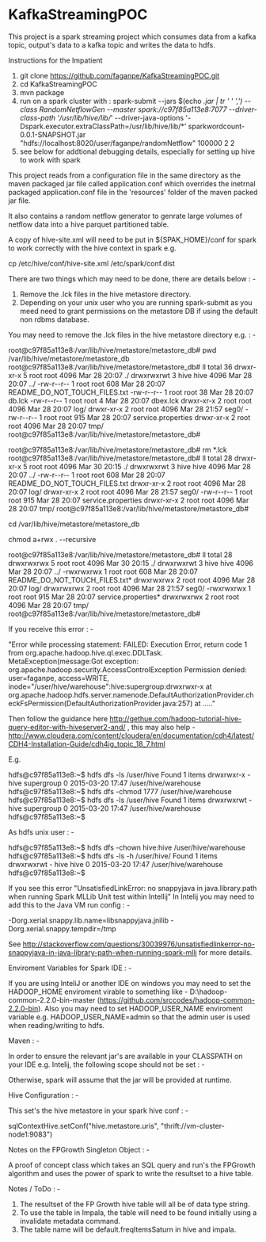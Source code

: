 # KafkaStreamingPOC

This project is a spark streaming project which consumes data from a kafka topic, output's data to a kafka topic and writes the data to hdfs.

Instructions for the Impatient

1. git clone https://github.com/faganpe/KafkaStreamingPOC.git
2. cd KafkaStreamingPOC
3. mvn package
4. run on a spark cluster with :
    spark-submit --jars $(echo *.jar | tr ' ' ',') --class RandomNetflowGen --master spark://c97f85a113e8:7077 --driver-class-path '/usr/lib/hive/lib/*' --driver-java-options '-Dspark.executor.extraClassPath=/usr/lib/hive/lib/*' sparkwordcount-0.0.1-SNAPSHOT.jar "hdfs://localhost:8020/user/faganpe/randomNetflow" 100000 2 2
5. see below for addtional debugging details, especially for setting up hive to work with spark

This project reads from a configuration file in the same directory as the maven packaged jar file called application.conf which overrides the inetrnal
packaged application.conf file in the 'resources' folder of the maven packed jar file.

It also contains a random netflow generator to genrate large volumes of netflow data into a hive parquet partitioned table.

A copy of hive-site.xml will need to be put in ${SPAK_HOME}/conf for spark to work correctly with the hive context in spark e.g.

cp /etc/hive/conf/hive-site.xml /etc/spark/conf.dist

There are two things which may need to be done, there are details below : -

1) Remove the .lck files in the hive metastore directory.
2) Depending on your unix user who you are running spark-submit as you meed need to grant permissions on the metastore DB if using the default non rdbms database.

You may need to remove the .lck files in the hive metastore directory e.g. : -

root@c97f85a113e8:/var/lib/hive/metastore/metastore_db# pwd
/var/lib/hive/metastore/metastore_db
root@c97f85a113e8:/var/lib/hive/metastore/metastore_db# ll
total 36
drwxr-xr-x 5 root root 4096 Mar 28 20:07 ./
drwxrwxrwt 3 hive hive 4096 Mar 28 20:07 ../
-rw-r--r-- 1 root root  608 Mar 28 20:07 README_DO_NOT_TOUCH_FILES.txt
-rw-r--r-- 1 root root   38 Mar 28 20:07 db.lck
-rw-r--r-- 1 root root    4 Mar 28 20:07 dbex.lck
drwxr-xr-x 2 root root 4096 Mar 28 20:07 log/
drwxr-xr-x 2 root root 4096 Mar 28 21:57 seg0/
-rw-r--r-- 1 root root  915 Mar 28 20:07 service.properties
drwxr-xr-x 2 root root 4096 Mar 28 20:07 tmp/
root@c97f85a113e8:/var/lib/hive/metastore/metastore_db#

root@c97f85a113e8:/var/lib/hive/metastore/metastore_db# rm *.lck
root@c97f85a113e8:/var/lib/hive/metastore/metastore_db# ll
total 28
drwxr-xr-x 5 root root 4096 Mar 30 20:15 ./
drwxrwxrwt 3 hive hive 4096 Mar 28 20:07 ../
-rw-r--r-- 1 root root  608 Mar 28 20:07 README_DO_NOT_TOUCH_FILES.txt
drwxr-xr-x 2 root root 4096 Mar 28 20:07 log/
drwxr-xr-x 2 root root 4096 Mar 28 21:57 seg0/
-rw-r--r-- 1 root root  915 Mar 28 20:07 service.properties
drwxr-xr-x 2 root root 4096 Mar 28 20:07 tmp/
root@c97f85a113e8:/var/lib/hive/metastore/metastore_db#

cd /var/lib/hive/metastore/metastore_db

chmod a+rwx . --recursive

root@c97f85a113e8:/var/lib/hive/metastore/metastore_db# ll
total 28
drwxrwxrwx 5 root root 4096 Mar 30 20:15 ./
drwxrwxrwt 3 hive hive 4096 Mar 28 20:07 ../
-rwxrwxrwx 1 root root  608 Mar 28 20:07 README_DO_NOT_TOUCH_FILES.txt*
drwxrwxrwx 2 root root 4096 Mar 28 20:07 log/
drwxrwxrwx 2 root root 4096 Mar 28 21:57 seg0/
-rwxrwxrwx 1 root root  915 Mar 28 20:07 service.properties*
drwxrwxrwx 2 root root 4096 Mar 28 20:07 tmp/
root@c97f85a113e8:/var/lib/hive/metastore/metastore_db#

If you receive this error : -

"Error while processing statement: FAILED: Execution Error, return code 1 from org.apache.hadoop.hive.ql.exec.DDLTask. MetaException(message:Got exception: org.apache.hadoop.security.AccessControlException Permission denied: user=faganpe, access=WRITE, inode="/user/hive/warehouse":hive:supergroup:drwxrwxr-x at org.apache.hadoop.hdfs.server.namenode.DefaultAuthorizationProvider.checkFsPermission(DefaultAuthorizationProvider.java:257) at ....."

Then follow the guidance here http://gethue.com/hadoop-tutorial-hive-query-editor-with-hiveserver2-and/ , this may also help - http://www.cloudera.com/content/cloudera/en/documentation/cdh4/latest/CDH4-Installation-Guide/cdh4ig_topic_18_7.html

E.g.

hdfs@c97f85a113e8:~$ hdfs dfs -ls /user/hive
Found 1 items
drwxrwxr-x   - hive supergroup          0 2015-03-20 17:47 /user/hive/warehouse
hdfs@c97f85a113e8:~$ hdfs dfs -chmod 1777 /user/hive/warehouse
hdfs@c97f85a113e8:~$ hdfs dfs -ls /user/hive
Found 1 items
drwxrwxrwt   - hive supergroup          0 2015-03-20 17:47 /user/hive/warehouse
hdfs@c97f85a113e8:~$

As hdfs unix user : -

hdfs@c97f85a113e8:~$ hdfs dfs -chown hive:hive /user/hive/warehouse
hdfs@c97f85a113e8:~$ hdfs dfs -ls -h /user/hive/
Found 1 items
drwxrwxrwt   - hive hive          0 2015-03-20 17:47 /user/hive/warehouse
hdfs@c97f85a113e8:~$

If you see this error "UnsatisfiedLinkError: no snappyjava in java.library.path when running Spark MLLib Unit test within Intellij"
In Intelij you may need to add this to the Java VM run config : -

-Dorg.xerial.snappy.lib.name=libsnappyjava.jnilib -Dorg.xerial.snappy.tempdir=/tmp

See http://stackoverflow.com/questions/30039976/unsatisfiedlinkerror-no-snappyjava-in-java-library-path-when-running-spark-mlli for more details.

Enviroment Variables for Spark IDE : -

If you are using InteliJ or another IDE on windows you may need to set the HADOOP_HOME enviroment virable to something like - D:\hadoop-common-2.2.0-bin-master (https://github.com/srccodes/hadoop-common-2.2.0-bin).
Also you may need to set HADOOP_USER_NAME enviroment variable e.g. HADOOP_USER_NAME=admin so that the admin user is used when reading/writing to hdfs.

Maven : -

In order to ensure the relevant jar's are available in your CLASSPATH on your IDE e.g. Intelij, the following scope should not be set : -

<!--<scope>provided</scope>-->

Otherwise, spark will assume that the jar will be provided at runtime.

Hive Configuration : -

This set's the hive metastore in your spark hive conf : -

sqlContextHive.setConf("hive.metastore.uris", "thrift://vm-cluster-node1:9083")

Notes on the FPGrowth Singleton Object : -

A proof of concept class which takes an SQL query and run's the FPGrowth algorithm and uses the power of spark to write the resultset to a hive table.

Notes / ToDo : -

1. The resultset of the FP Growth hive table will all be of data type string.
2. To use the table in Impala, the table will need to be found initially using a invalidate metadata command.
3. The table name will be default.freqItemsSaturn in hive and impala.

